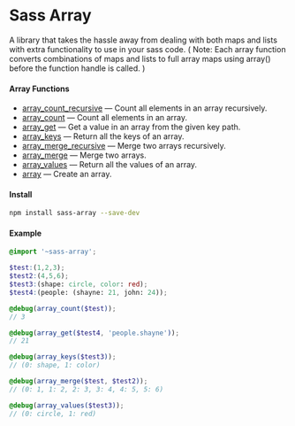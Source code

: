 # Sass Array
A library that takes the hassle away from dealing with both maps and lists with extra functionality to use in your sass code. ( Note: Each array function converts combinations of maps and lists to full array maps using array() before the function handle is called. )

#### __Array Functions__

- [array_count_recursive](docs/array_count_recursive.md) — Count all elements in an array recursively.
- [array_count](docs/array_count.md) — Count all elements in an array.
- [array_get](docs/array_get.md) — Get a value in an array from the given key path.
- [array_keys](docs/array_keys.md) — Return all the keys of an array.
- [array_merge_recursive](docs/array_merge_recursive.md) — Merge two arrays recursively.
- [array_merge](docs/array_merge.md) — Merge two arrays.
- [array_values](docs/array_values.md) — Return all the values of an array.
- [array](docs/array.md) — Create an array.

#### __Install__
```bash
npm install sass-array --save-dev
```

#### __Example__
```scss
@import '~sass-array';

$test:(1,2,3);
$test2:(4,5,6);
$test3:(shape: circle, color: red);
$test4:(people: (shayne: 21, john: 24));

@debug(array_count($test));
// 3

@debug(array_get($test4, 'people.shayne'));
// 21

@debug(array_keys($test3));
// (0: shape, 1: color)

@debug(array_merge($test, $test2));
// (0: 1, 1: 2, 2: 3, 3: 4, 4: 5, 5: 6)

@debug(array_values($test3));
// (0: circle, 1: red)
```
